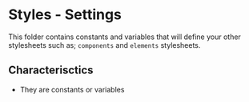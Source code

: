 # Styles - Settings

This folder contains constants and variables that will define your other stylesheets such as; `components` and `elements` stylesheets.

## Characterisctics
- They are constants or variables
